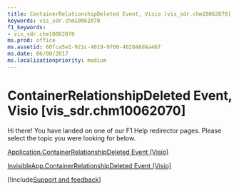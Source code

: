 ```yaml
---
title: ContainerRelationshipDeleted Event, Visio [vis_sdr.chm10062070]
keywords: vis_sdr.chm10062070
f1_keywords:
- vis_sdr.chm10062070
ms.prod: office
ms.assetid: 60fca5e1-921c-4019-9700-402848d4a467
ms.date: 06/08/2017
ms.localizationpriority: medium
---
```



# ContainerRelationshipDeleted Event, Visio [vis_sdr.chm10062070]

Hi there! You have landed on one of our F1 Help redirector pages. Please select the topic you were looking for below.

[Application.ContainerRelationshipDeleted Event (Visio)](https://msdn.microsoft.com/library/1aa5cd59-f350-ba47-0654-dc1bf1d6073f%28Office.15%29.aspx)

[InvisibleApp.ContainerRelationshipDeleted Event (Visio)](https://msdn.microsoft.com/library/689cb7e6-48a4-6438-ba9d-e1b554ac0bca%28Office.15%29.aspx)

[!include[Support and feedback](~/includes/feedback-boilerplate.md)]